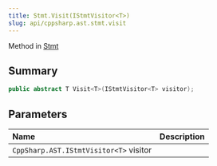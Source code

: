 ```yaml
---
title: Stmt.Visit(IStmtVisitor<T>)
slug: api/cppsharp.ast.stmt.visit
---
```

Method in [Stmt](/api/cppsharp/ast/stmt)

## Summary



```csharp
public abstract T Visit<T>(IStmtVisitor<T> visitor);
```

## Parameters

|Name|Description|
|:---|:---|
|`CppSharp.AST.IStmtVisitor<T>` visitor||

